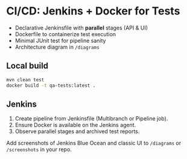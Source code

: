 # CI/CD: Jenkins + Docker for Tests

- Declarative Jenkinsfile with **parallel** stages (API & UI)
- Dockerfile to containerize test execution
- Minimal JUnit test for pipeline sanity
- Architecture diagram in `/diagrams`

## Local build
```bash
mvn clean test
docker build -t qa-tests:latest .
```

## Jenkins
1. Create pipeline from Jenkinsfile (Multibranch or Pipeline job).
2. Ensure Docker is available on the Jenkins agent.
3. Observe parallel stages and archived test reports.

Add screenshots of Jenkins Blue Ocean and classic UI to `/diagrams` or `/screenshots` in your repo.
